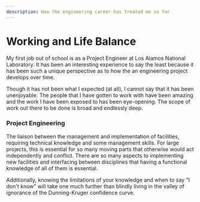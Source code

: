 ```yaml
---
description: How the engineering career has treated me so far
---
```


# Working and Life Balance

My first job out of school is as a Project Engineer at Los Alamos National Laboratory. It has been an interesting experience to say the least because it has been such a unique perspective as to how the an engineering project develops over time.&#x20;

Though it has not been what I expected (at all), I cannot say that it has been unenjoyable. The people that I have gotten to work with have been amazing and the work I have been exposed to has been eye-opening. The scope of work out there to be done is broad and endlessly deep.&#x20;

### Project Engineering

The liaison between the management and implementation of facilities, requiring technical knowledge and some management skills. For large projects, this is essential for so many moving parts that otherwise would act independently and conflict. There are so many aspects to implementing new facilities and interfacing between disciplines that having a functional knowledge of all of them is essential.&#x20;

Additionally, knowing the limitations of your knowledge and when to say "I don't know" will take one much further than blindly living in the valley of ignorance of the Dunning-Kruger confidence curve. &#x20;

